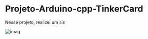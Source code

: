 # Projeto-Arduino-cpp-TinkerCard

  Nesse projeto, realizei um sis
  
![imag](https://github.com/user-attachments/assets/a318b6ee-bb10-40b8-add4-95fb8471fec1)
